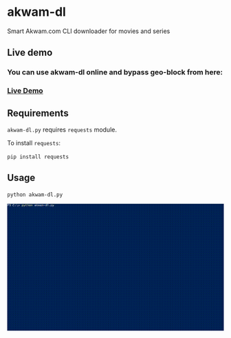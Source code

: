 # akwam-dl
Smart Akwam.com CLI downloader for movies and series

## Live demo
### You can use akwam-dl online and bypass geo-block from here:
### [Live Demo](https://replit.com/@ELMOIV/Akwam?v=1)

## Requirements
`akwam-dl.py` requires `requests` module.

To install `requests`:

`pip install requests`

## Usage
```
python akwam-dl.py
```

![](https://github.com/elmoiv/akwam-dl/blob/main/preview.gif)
